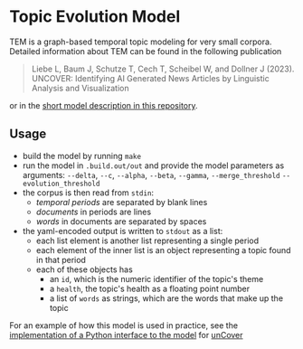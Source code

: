 # Topic Evolution Model

TEM is a graph-based temporal topic modeling for very small corpora. Detailed
information about TEM can be found in the following publication

> Liebe L, Baum J, Schutze T, Cech T, Scheibel W, and Dollner J (2023). UNCOVER:
> Identifying AI Generated News Articles by Linguistic Analysis and
> Visualization

or in the [short model description in this repository](./description.md).

## Usage

- build the model by running `make`
- run the model in `.build.out/out` and provide the model parameters as
  arguments: `--delta`, `--c`, `--alpha`, `--beta`, `--gamma`,
  `--merge_threshold` `--evolution_threshold`
- the corpus is then read from `stdin`:
  - *temporal periods* are separated by blank lines
  - *documents* in periods are lines
  - *words* in documents are separated by spaces
- the yaml-encoded output is written to `stdout` as a list:
  - each list element is another list representing a single period
  - each element of the inner list is an object representing a topic found in
    that period
  - each of these objects has
    - an `id`, which is the numeric identifier of the topic's theme
    - a `health`, the topic's health as a floating point number
    - a list of `words` as strings, which are the words that make up the topic

For an example of how this model is used in practice, see the [implementation of
a Python interface to the
model](https://github.com/hpicgs/unCover/tree/main/tem) for
[unCover](https://github.com/hpicgs/unCover)

